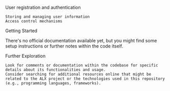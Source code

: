 User registration and authentication

    Storing and managing user information
    Access control mechanisms

Getting Started

There's no official documentation available yet, but you might find some setup instructions or further notes within the code itself.

Further Exploration

    Look for comments or documentation within the codebase for specific details about its functionalities and usage.
    Consider searching for additional resources online that might be related to the ALX project or the technologies used in this repository (e.g., programming languages, frameworks).

